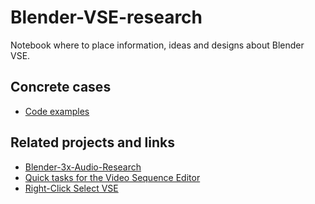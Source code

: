 # Blender-VSE-research

Notebook where to place information, ideas and designs about Blender VSE.

## Concrete cases
 * [Code examples](code_examples/README.md)

## Related projects and links

* [Blender-3x-Audio-Research](https://github.com/KoreTeknology/Blender-3x-Audio-Research)
* [Quick tasks for the Video Sequence Editor](https://devtalk.blender.org/t/quick-tasks-for-the-video-sequence-editor-a-list-of-suggestions/10341)
* [Right-Click Select
  VSE](https://blender.community/c/rightclickselect/?sorting=hot&category=sequencer&page=1)

